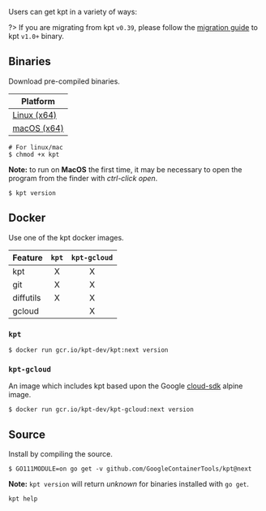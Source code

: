 Users can get kpt in a variety of ways:

?> If you are migrating from kpt `v0.39`, please follow the [migration guide] to kpt `v1.0+` binary.

## Binaries

Download pre-compiled binaries.

| Platform
| ------------------------
| [Linux (x64)][linux]
| [macOS (x64)][darwin]

```shell
# For linux/mac
$ chmod +x kpt
```

**Note:** to run on **MacOS** the first time, it may be necessary to open the
program from the finder with *ctrl-click open*.

```shell
$ kpt version
```

<!-- gcloud and homebrew are not yet available for builds from the next branch. 
## gcloud

Install with gcloud.

```shell
$ gcloud components install kpt
```

```shell
$ kpt version
```

The version of kpt installed using `gcloud` may not be the latest released version.

## Homebrew

Install the latest release with Homebrew on MacOS

```shell
$ brew tap GoogleContainerTools/kpt https://github.com/GoogleContainerTools/kpt.git
$ brew install kpt
```

```shell
$ kpt version
```
-->
## Docker

Use one of the kpt docker images.

| Feature   | `kpt` | `kpt-gcloud` |
| --------- |:-----:|:------------:|
| kpt       | X     | X            |
| git       | X     | X            |
| diffutils | X     | X            |
| gcloud    |       | X            |

### `kpt`

```shell
$ docker run gcr.io/kpt-dev/kpt:next version
```

### `kpt-gcloud`

An image which includes kpt based upon the Google [cloud-sdk] alpine image.

```shell
$ docker run gcr.io/kpt-dev/kpt-gcloud:next version
```

## Source

Install by compiling the source.

```shell
$ GO111MODULE=on go get -v github.com/GoogleContainerTools/kpt@next
```

**Note:** `kpt version` will return *unknown* for binaries installed
with `go get`.

```shell
kpt help
```

[gcr.io/kpt-dev/kpt]: https://console.cloud.google.com/gcr/images/kpt-dev/GLOBAL/kpt?gcrImageListsize=30
[gcr.io/kpt-dev/kpt-gcloud]: https://console.cloud.google.com/gcr/images/kpt-dev/GLOBAL/kpt-gcloud?gcrImageListsize=30
[cloud-sdk]: https://github.com/GoogleCloudPlatform/cloud-sdk-docker
[linux]: https://github.com/GoogleContainerTools/kpt/releases/download/v1.0.0-alpha.4/kpt_linux_amd64
[darwin]: https://github.com/GoogleContainerTools/kpt/releases/download/v1.0.0-alpha.4/kpt_darwin_amd64
[migration guide]: installation/migration
